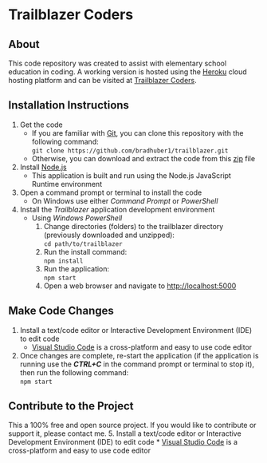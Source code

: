 # Trailblazer Coders

## About
This code repository was created to assist with elementary school education in coding. A working version is hosted using the [Heroku](https://www.heroku.com) cloud hosting platform and can be visited at [Trailblazer Coders](https://trailblazer-coders.herokuapp.com/).

## Installation Instructions
1. Get the code
    * If you are familiar with [Git](https://git-scm.com/), you can clone this repository with the following command:  
    `git clone https://github.com/bradhuber1/trailblazer.git`
    * Otherwise, you can download and extract the code from this [zip](https://github.com/bradhuber1/trailblazer/archive/refs/heads/main.zip) file 
2. Install [Node.js](https://nodejs.org/en/)
    * This application is built and run using the Node.js JavaScript Runtime environment
3. Open a command prompt or terminal to install the code
    * On Windows use either *Command Prompt* or *PowerShell*
4. Install the *Trailblazer* application development environment
    * Using *Windows PowerShell*
        1. Change directories (folders) to the trailblazer directory (previously downloaded and unzipped):  
        `cd path/to/trailblazer`
        2. Run the install command:  
        `npm install`
        3. Run the application:  
        `npm start`
        4. Open a web browser and navigate to [http://localhost:5000](http://localhost:5000)

## Make Code Changes
1. Install a text/code editor or Interactive Development Environment (IDE) to edit code
    * [Visual Studio Code](https://code.visualstudio.com/) is a cross-platform and easy to use code editor
2. Once changes are complete, re-start the application (if the application is running use the ***CTRL+C*** in the command prompt or terminal to stop it), then run the following command:  
`npm start`

## Contribute to the Project
This a 100% free and open source project. If you would like to contribute or support it, please contact me.
5. Install a text/code editor or Interactive Development Environment (IDE) to edit code
    * [Visual Studio Code](https://code.visualstudio.com/) is a cross-platform and easy to use code editor
